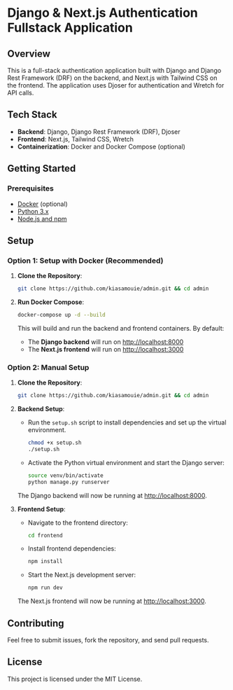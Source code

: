 # Django & Next.js Authentication Fullstack Application

## Overview
This is a full-stack authentication application built with Django and Django Rest Framework (DRF) on the backend, and Next.js with Tailwind CSS on the frontend. The application uses Djoser for authentication and Wretch for API calls.

## Tech Stack
- **Backend**: Django, Django Rest Framework (DRF), Djoser
- **Frontend**: Next.js, Tailwind CSS, Wretch
- **Containerization**: Docker and Docker Compose (optional)

## Getting Started

### Prerequisites
- [Docker](https://www.docker.com/) (optional)
- [Python 3.x](https://www.python.org/)
- [Node.js and npm](https://nodejs.org/)

## Setup

### Option 1: Setup with Docker (Recommended)

1. **Clone the Repository**:
    ```bash
    git clone https://github.com/kiasamouie/admin.git && cd admin
    ```

2. **Run Docker Compose**:
    ```bash
    docker-compose up -d --build
    ```

    This will build and run the backend and frontend containers. By default:
    - The **Django backend** will run on [http://localhost:8000](http://localhost:8000)
    - The **Next.js frontend** will run on [http://localhost:3000](http://localhost:3000)

### Option 2: Manual Setup

1. **Clone the Repository**:
    ```bash
    git clone https://github.com/kiasamouie/admin.git && cd admin
    ```

2. **Backend Setup**:
    - Run the `setup.sh` script to install dependencies and set up the virtual environment.
      ```bash
      chmod +x setup.sh
      ./setup.sh
      ```

    - Activate the Python virtual environment and start the Django server:
      ```bash
      source venv/bin/activate
      python manage.py runserver
      ```

    The Django backend will now be running at [http://localhost:8000](http://localhost:8000).

3. **Frontend Setup**:
    - Navigate to the frontend directory:
      ```bash
      cd frontend
      ```

    - Install frontend dependencies:
      ```bash
      npm install
      ```

    - Start the Next.js development server:
      ```bash
      npm run dev
      ```

    The Next.js frontend will now be running at [http://localhost:3000](http://localhost:3000).

## Contributing
Feel free to submit issues, fork the repository, and send pull requests.

## License
This project is licensed under the MIT License.
